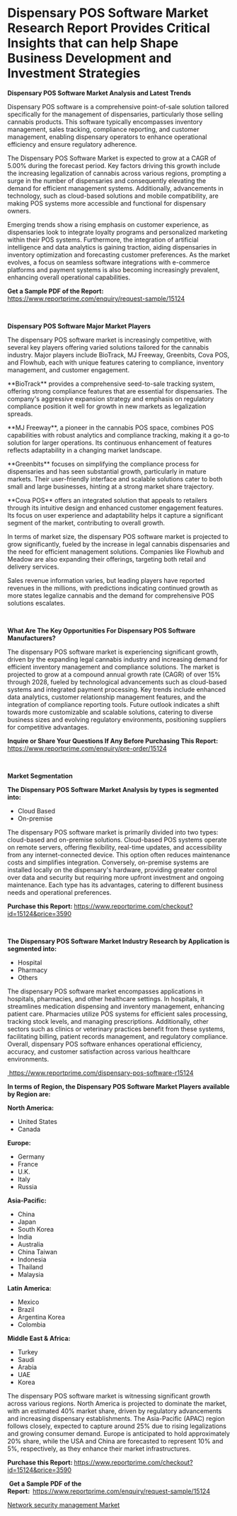<p><h1>Dispensary POS Software Market Research Report Provides Critical Insights that can help Shape Business Development and Investment Strategies</h1></p><p><strong>Dispensary POS Software Market Analysis and Latest Trends</strong></p>
<p><p>Dispensary POS software is a comprehensive point-of-sale solution tailored specifically for the management of dispensaries, particularly those selling cannabis products. This software typically encompasses inventory management, sales tracking, compliance reporting, and customer management, enabling dispensary operators to enhance operational efficiency and ensure regulatory adherence.</p><p>The Dispensary POS Software Market is expected to grow at a CAGR of 5.00% during the forecast period. Key factors driving this growth include the increasing legalization of cannabis across various regions, prompting a surge in the number of dispensaries and consequently elevating the demand for efficient management systems. Additionally, advancements in technology, such as cloud-based solutions and mobile compatibility, are making POS systems more accessible and functional for dispensary owners. </p><p>Emerging trends show a rising emphasis on customer experience, as dispensaries look to integrate loyalty programs and personalized marketing within their POS systems. Furthermore, the integration of artificial intelligence and data analytics is gaining traction, aiding dispensaries in inventory optimization and forecasting customer preferences. As the market evolves, a focus on seamless software integrations with e-commerce platforms and payment systems is also becoming increasingly prevalent, enhancing overall operational capabilities.</p></p>
<p><strong>Get a Sample PDF of the Report:&nbsp;</strong> <a href="https://www.reportprime.com/enquiry/request-sample/15124?utm_campaign=2475&utm_medium=2&utm_source=Github&utm_content=ia&utm_term=20032025&utm_id=dispensary-pos-software">https://www.reportprime.com/enquiry/request-sample/15124</a></p>
<p>&nbsp;</p>
<p><strong>Dispensary POS Software Major Market Players</strong></p>
<p><p>The dispensary POS software market is increasingly competitive, with several key players offering varied solutions tailored for the cannabis industry. Major players include BioTrack, MJ Freeway, Greenbits, Cova POS, and Flowhub, each with unique features catering to compliance, inventory management, and customer engagement.</p><p>**BioTrack** provides a comprehensive seed-to-sale tracking system, offering strong compliance features that are essential for dispensaries. The company's aggressive expansion strategy and emphasis on regulatory compliance position it well for growth in new markets as legalization spreads.</p><p>**MJ Freeway**, a pioneer in the cannabis POS space, combines POS capabilities with robust analytics and compliance tracking, making it a go-to solution for larger operations. Its continuous enhancement of features reflects adaptability in a changing market landscape.</p><p>**Greenbits** focuses on simplifying the compliance process for dispensaries and has seen substantial growth, particularly in mature markets. Their user-friendly interface and scalable solutions cater to both small and large businesses, hinting at a strong market share trajectory.</p><p>**Cova POS** offers an integrated solution that appeals to retailers through its intuitive design and enhanced customer engagement features. Its focus on user experience and adaptability helps it capture a significant segment of the market, contributing to overall growth.</p><p>In terms of market size, the dispensary POS software market is projected to grow significantly, fueled by the increase in legal cannabis dispensaries and the need for efficient management solutions. Companies like Flowhub and Meadow are also expanding their offerings, targeting both retail and delivery services.</p><p>Sales revenue information varies, but leading players have reported revenues in the millions, with predictions indicating continued growth as more states legalize cannabis and the demand for comprehensive POS solutions escalates.</p></p>
<p>&nbsp;</p>
<p><strong>What Are The Key Opportunities For Dispensary POS Software Manufacturers?</strong></p>
<p><p>The dispensary POS software market is experiencing significant growth, driven by the expanding legal cannabis industry and increasing demand for efficient inventory management and compliance solutions. The market is projected to grow at a compound annual growth rate (CAGR) of over 15% through 2028, fueled by technological advancements such as cloud-based systems and integrated payment processing. Key trends include enhanced data analytics, customer relationship management features, and the integration of compliance reporting tools. Future outlook indicates a shift towards more customizable and scalable solutions, catering to diverse business sizes and evolving regulatory environments, positioning suppliers for competitive advantages.</p></p>
<p><strong>Inquire or Share Your Questions If Any Before Purchasing This Report:</strong> <a href="https://www.reportprime.com/enquiry/pre-order/15124?utm_campaign=2475&utm_medium=2&utm_source=Github&utm_content=ia&utm_term=20032025&utm_id=dispensary-pos-software">https://www.reportprime.com/enquiry/pre-order/15124</a></p>
<p>&nbsp;</p>
<p><strong>Market Segmentation</strong></p>
<p><strong>The Dispensary POS Software Market Analysis by types is segmented into:</strong></p>
<p><ul><li>Cloud Based</li><li>On-premise</li></ul></p>
<p><p>The dispensary POS software market is primarily divided into two types: cloud-based and on-premise solutions. Cloud-based POS systems operate on remote servers, offering flexibility, real-time updates, and accessibility from any internet-connected device. This option often reduces maintenance costs and simplifies integration. Conversely, on-premise systems are installed locally on the dispensary's hardware, providing greater control over data and security but requiring more upfront investment and ongoing maintenance. Each type has its advantages, catering to different business needs and operational preferences.</p></p>
<p><strong>Purchase this Report:&nbsp;</strong><a href="https://www.reportprime.com/checkout?id=15124&price=3590&utm_campaign=2475&utm_medium=2&utm_source=Github&utm_content=ia&utm_term=20032025&utm_id=dispensary-pos-software">https://www.reportprime.com/checkout?id=15124&price=3590</a></p>
<p>&nbsp;</p>
<p><strong>The Dispensary POS Software Market Industry Research by Application is segmented into:</strong></p>
<p><ul><li>Hospital</li><li>Pharmacy</li><li>Others</li></ul></p>
<p><p>The dispensary POS software market encompasses applications in hospitals, pharmacies, and other healthcare settings. In hospitals, it streamlines medication dispensing and inventory management, enhancing patient care. Pharmacies utilize POS systems for efficient sales processing, tracking stock levels, and managing prescriptions. Additionally, other sectors such as clinics or veterinary practices benefit from these systems, facilitating billing, patient records management, and regulatory compliance. Overall, dispensary POS software enhances operational efficiency, accuracy, and customer satisfaction across various healthcare environments.</p></p>
<p><a href="https://www.reportprime.com/dispensary-pos-software-r15124?utm_campaign=2475&utm_medium=2&utm_source=Github&utm_content=ia&utm_term=20032025&utm_id=dispensary-pos-software">&nbsp;https://www.reportprime.com/dispensary-pos-software-r15124</a></p>
<p><strong>In terms of Region, the Dispensary POS Software Market Players available by Region are:</strong></p>
<p>
    <p> <strong> North America: </strong>
        <ul>
            <li>United States</li>
            <li>Canada</li>
        </ul>
        </p> 
    <p> <strong> Europe: </strong>
        <ul>
            <li>Germany</li>
            <li>France</li>
            <li>U.K.</li>
            <li>Italy</li>
            <li>Russia</li>
        </ul>
        </p> 
    <p> <strong> Asia-Pacific: </strong>
        <ul>
            <li>China</li>
            <li>Japan</li>
            <li>South Korea</li>
            <li>India</li>
            <li>Australia</li>
            <li>China Taiwan</li>
            <li>Indonesia</li>
            <li>Thailand</li>
            <li>Malaysia</li>
        </ul>
        </p> 
    <p> <strong> Latin America: </strong>
        <ul>
            <li>Mexico</li>
            <li>Brazil</li>
            <li>Argentina Korea</li>
            <li>Colombia</li>
        </ul>
        </p> 
    <p> <strong> Middle East & Africa: </strong>
        <ul>
            <li>Turkey</li>
            <li>Saudi</li>
            <li>Arabia</li>
            <li>UAE</li>
            <li>Korea</li>
        </ul>
    </p>
    </p>
<p><p>The dispensary POS software market is witnessing significant growth across various regions. North America is projected to dominate the market, with an estimated 40% market share, driven by regulatory advancements and increasing dispensary establishments. The Asia-Pacific (APAC) region follows closely, expected to capture around 25% due to rising legalizations and growing consumer demand. Europe is anticipated to hold approximately 20% share, while the USA and China are forecasted to represent 10% and 5%, respectively, as they enhance their market infrastructures.</p></p>
<p><strong>Purchase this Report: </strong><a href="https://www.reportprime.com/checkout?id=15124&price=3590&utm_campaign=2475&utm_medium=2&utm_source=Github&utm_content=ia&utm_term=20032025&utm_id=dispensary-pos-software">https://www.reportprime.com/checkout?id=15124&price=3590</a></p>
<p>&nbsp;<strong>Get a Sample PDF of the Report:&nbsp;&nbsp;</strong><a href="https://www.reportprime.com/enquiry/request-sample/15124?utm_campaign=2475&utm_medium=2&utm_source=Github&utm_content=ia&utm_term=20032025&utm_id=dispensary-pos-software">https://www.reportprime.com/enquiry/request-sample/15124</a></p>
<p><strong></strong></p>
<p><p><a href="https://github.com/wiltsdeenyuw/Market-Research-Report-List-1/blob/main/network-security-management-market.md?utm_campaign=2475&utm_medium=2&utm_source=Github&utm_content=ia&utm_term=20032025&utm_id=dispensary-pos-software">Network security management Market</a></p></p>